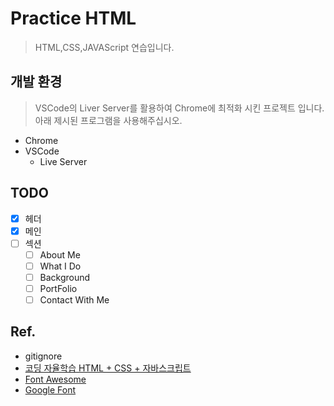 # Practice HTML

> HTML,CSS,JAVAScript 연습입니다.

## 개발 환경

> VSCode의 Liver Server를 활용하여 Chrome에 최적화 시킨 프로젝트 입니다.
> 아래 제시된 프로그램을 사용해주십시오.

- Chrome
- VSCode
    - Live Server

## TODO
- [x] 헤더
- [x] 메인
- [ ] 섹션
    - [ ] About Me
    - [ ] What I Do
    - [ ] Background
    - [ ] PortFolio
    - [ ] Contact With Me

## Ref.
- gitignore
- [코딩 자율학습 HTML + CSS + 자바스크립트](https://books.google.co.kr/books?id=ay9sEAAAQBAJ&hl=ko&source=gbs_book_other_versions)
- [Font Awesome](https://fontawesome.com/)
- [Google Font](https://fonts.google.com/)
